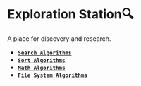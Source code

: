 # Exploration Station🔍

A place for discovery and research.

- **[`Search Algorithms`](search/)**
- **[`Sort Algorithms`](sort/)**
- **[`Math Algorithms`](maths/)**
- **[`File System Algorithms`](filesystem/)**

